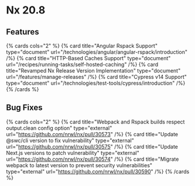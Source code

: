 # Nx 20.8

## Features

{% cards cols="2" %}
{% card title="Angular Rspack Support" type="document" url="/technologies/angular/angular-rspack/introduction" /%}
{% card title="HTTP-Based Caches Support" type="document" url="/recipes/running-tasks/self-hosted-caching" /%}
{% card title="Revamped Nx Release Version Implementation" type="document" url="/features/manage-releases" /%}
{% card title="Cypress v14 Support" type="document" url="/technologies/test-tools/cypress/introduction" /%}
{% /cards %}

## Bug Fixes

{% cards cols="2" %}
{% card title="Webpack and Rspack builds respect output.clean config option" type="external" url="https://github.com/nrwl/nx/pull/30573" /%}
{% card title="Update @swc/cli version to fix vulnerability" type="external" url="https://github.com/nrwl/nx/pull/30575" /%}
{% card title="Update Next.js versions to patch vulnerability" type="external" url="https://github.com/nrwl/nx/pull/30574" /%}
{% card title="Migrate webpack to latest version to prevent security vulnerabilities" type="external" url="https://github.com/nrwl/nx/pull/30590" /%}
{% /cards %}
